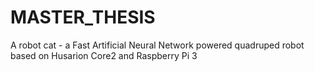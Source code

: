 # MASTER_THESIS
A robot cat - a Fast Artificial Neural Network powered quadruped robot based on Husarion Core2 and Raspberry Pi 3
